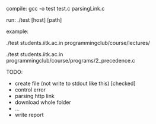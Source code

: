 compile: gcc -o test test.c parsingLink.c

run: ./test [host] [path]

example: 

./test     students.iitk.ac.in     programmingclub/course/lectures/

./test     students.iitk.ac.in     programmingclub/course/programs/2_precedence.c

TODO:
*    create file (not write to stdout like this) [checked]
*    control error
*    parsing http link
*    download whole folder
*    ...
*    write report
